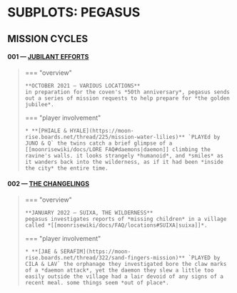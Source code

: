 # SUBPLOTS: PEGASUS

## MISSION CYCLES


#### 001 — [JUBILANT EFFORTS](https://moon-rise.boards.net/thread/40/)

> === "overview"
> 
>     **OCTOBER 2021 — VARIOUS LOCATIONS**
>     in preparation for the coven's *50th anniversary*, pegasus sends out a series of mission requests to help prepare for *the golden jubilee*.
>     
> === "player involvement"
> 
>     * **[PHIALE & HYALE](https://moon-rise.boards.net/thread/225/mission-water-lilies)** `PLAYEd by JUNO & Q` the twins catch a brief glimpse of a [[moonrisewiki/docs/LORE FAQ#daemons|daemon]] climbing the ravine's walls. it looks strangely *humanoid*, and *smiles* as it wanders back into the wilderness, as if it had been *inside the city* the entire time.

#### 002 — [THE CHANGELINGS](https://moon-rise.boards.net/thread/293/)

> === "overview"
> 
>     **JANUARY 2022 — SUIXA, THE WILDERNESS**
>     pegasus investigates reports of *missing children* in a village called *[[moonrisewiki/docs/FAQ/locations#SUIXA|suixa]]*.
> 
> === "player involvement"
> 
>     * **[JAE & SERAFIM](https://moon-rise.boards.net/thread/322/sand-fingers-mission)** `PLAYED by CILA & LAV` the orphanage they investigated bore the claw marks of a *daemon attack*, yet the daemon they slew a little too easily outside the village had a lair devoid of any signs of a recent meal. some things seem *out of place*. 